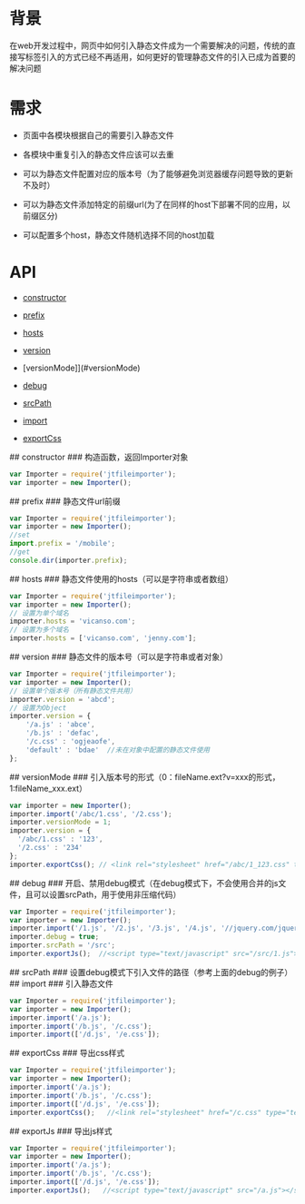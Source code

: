 
# 背景

在web开发过程中，网页中如何引入静态文件成为一个需要解决的问题，传统的直接写标签引入的方式已经不再适用，如何更好的管理静态文件的引入已成为首要的解决问题


# 需求

- 页面中各模块根据自己的需要引入静态文件

- 各模块中重复引入的静态文件应该可以去重

- 可以为静态文件配置对应的版本号（为了能够避免浏览器缓存问题导致的更新不及时）

- 可以为静态文件添加特定的前缀url(为了在同样的host下部署不同的应用，以前缀区分)

- 可以配置多个host，静态文件随机选择不同的host加载


# API

- [constructor](#constructor)

- [prefix](#prefix)

- [hosts](#hosts)

- [version](#version)

- [versionMode]](#versionMode)

- [debug](#debug)

- [srcPath](#srcPath)

- [import](#import)

- [exportCss](#exportCss)


<a name="constructor" />
## constructor
### 构造函数，返回Importer对象

```js
var Importer = require('jtfileimporter');
var importer = new Importer();    
```


<a name="prefix" />
## prefix
### 静态文件url前缀

```js
var Importer = require('jtfileimporter');
var importer = new Importer();
//set
import.prefix = '/mobile';
//get
console.dir(importer.prefix);
```


<a name="hosts" />
## hosts
### 静态文件使用的hosts（可以是字符串或者数组）

```js
var Importer = require('jtfileimporter');
var importer = new Importer();
// 设置为单个域名
importer.hosts = 'vicanso.com';
// 设置为多个域名
importer.hosts = ['vicanso.com', 'jenny.com'];
```


<a name="version" />
## version
### 静态文件的版本号（可以是字符串或者对象）

```js
var Importer = require('jtfileimporter');
var importer = new Importer();
// 设置单个版本号（所有静态文件共用）
importer.version = 'abcd';
// 设置为Object
importer.version = {
	'/a.js' : 'abce',
	'/b.js' : 'defac',
	'/c.css' : 'ogjeaofe',
	'default' : 'bdae'  //未在对象中配置的静态文件使用
};
```

<a name="versionMode" />
## versionMode
### 引入版本号的形式（0：fileName.ext?v=xxx的形式，1:fileName_xxx.ext）

```js
var importer = new Importer();
importer.import('/abc/1.css', '/2.css');
importer.versionMode = 1;
importer.version = {
  '/abc/1.css' : '123',
  '/2.css' : '234'
};
importer.exportCss(); // <link rel="stylesheet" href="/abc/1_123.css" type="text/css" /><link rel="stylesheet" href="/2_234.css" type="text/css" />
```

<a name="debug" />
## debug
### 开启、禁用debug模式（在debug模式下，不会使用合并的js文件，且可以设置srcPath，用于使用非压缩代码）

```js
var Importer = require('jtfileimporter');
var importer = new Importer();
importer.import('/1.js', '/2.js', '/3.js', '/4.js', '//jquery.com/jquery.min.js');
importer.debug = true;
importer.srcPath = '/src';
importer.exportJs();  //<script type="text/javascript" src="/src/1.js"></script><script type="text/javascript" src="/src/2.js"></script><script type="text/javascript" src="/src/3.js"></script><script type="text/javascript" src="/src/4.js"></script><script type="text/javascript" src="//jquery.com/jquery.min.js"></script>
```

<a name="srcPath" />
## srcPath
### 设置debug模式下引入文件的路径（参考上面的debug的例子）

<a name="import" />
## import
### 引入静态文件

```js
var Importer = require('jtfileimporter');
var importer = new Importer();
importer.import('/a.js');
importer.import('/b.js', '/c.css');
importer.import(['/d.js', '/e.css']);
```


<a name="exportCss" />
## exportCss
### 导出css样式

```js
var Importer = require('jtfileimporter');
var importer = new Importer();
importer.import('/a.js');
importer.import('/b.js', '/c.css');
importer.import(['/d.js', '/e.css']);
importer.exportCss();   //<link rel="stylesheet" href="/c.css" type="text/css" /><link rel="stylesheet" href="/e.css" type="text/css" />
```



<a name="exportJs" />
## exportJs
### 导出js样式

```js
var Importer = require('jtfileimporter');
var importer = new Importer();
importer.import('/a.js');
importer.import('/b.js', '/c.css');
importer.import(['/d.js', '/e.css']);
importer.exportJs();   //<script type="text/javascript" src="/a.js"></script><script type="text/javascript" src="/b.js"></script><script type="text/javascript" src="/d.js"></script>
```

